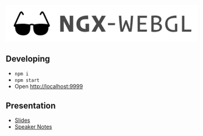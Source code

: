 ![logo](demo/logo.png)
 
## Developing
- `npm i`
- `npm start`
- Open [http://localhost:9999](http://localhost:9999)

## Presentation
- [Slides](http://slides.com/austinmcdaniel/angular-beyond-dom)
- [Speaker Notes](notes.md)
